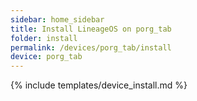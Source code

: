 ```yaml
---
sidebar: home_sidebar
title: Install LineageOS on porg_tab
folder: install
permalink: /devices/porg_tab/install
device: porg_tab
---
```

{% include templates/device_install.md %}
